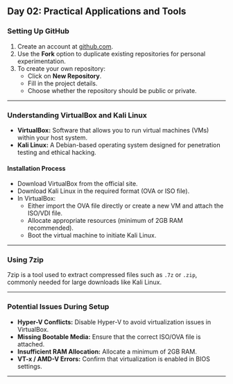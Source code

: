## Day 02: Practical Applications and Tools

### Setting Up GitHub

1. Create an account at [github.com](https://github.com/).
2. Use the **Fork** option to duplicate existing repositories for personal experimentation.
3. To create your own repository:
   - Click on **New Repository**.
   - Fill in the project details.
   - Choose whether the repository should be public or private.

---

### Understanding VirtualBox and Kali Linux

- **VirtualBox:** Software that allows you to run virtual machines (VMs) within your host system.
- **Kali Linux:** A Debian-based operating system designed for penetration testing and ethical hacking.

#### Installation Process

- Download VirtualBox from the official site.
- Download Kali Linux in the required format (OVA or ISO file).
- In VirtualBox:
   - Either import the OVA file directly or create a new VM and attach the ISO/VDI file.
   - Allocate appropriate resources (minimum of 2GB RAM recommended).
   - Boot the virtual machine to initiate Kali Linux.

---

### Using 7zip

7zip is a tool used to extract compressed files such as `.7z` or `.zip`, commonly needed for large downloads like Kali Linux.

---

### Potential Issues During Setup

- **Hyper-V Conflicts:** Disable Hyper-V to avoid virtualization issues in VirtualBox.
- **Missing Bootable Media:** Ensure that the correct ISO/OVA file is attached.
- **Insufficient RAM Allocation:** Allocate a minimum of 2GB RAM.
- **VT-x / AMD-V Errors:** Confirm that virtualization is enabled in BIOS settings.

---

